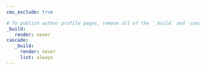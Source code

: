 ```yaml
---
cms_exclude: true

# To publish author profile pages, remove all of the `_build` and `cascade` settings below.
_build:
   render: never
cascade:
   _build:
     render: never
     list: always
---
```

